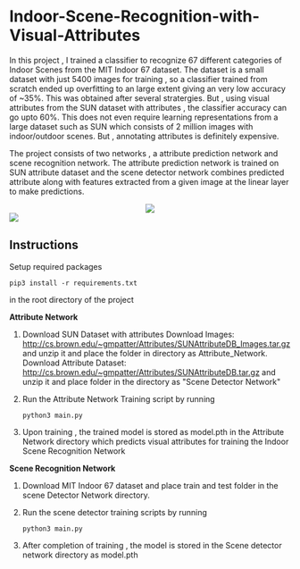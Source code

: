 # Indoor-Scene-Recognition-with-Visual-Attributes

In this project , I trained a classifier to recognize 67 different categories of Indoor Scenes from the MIT Indoor 67 dataset. The dataset is a small dataset with just 5400 images for training , so a classifier trained from scratch ended up overfitting to an large extent giving an very low accuracy of ~35%. This was obtained after several stratergies. But , using visual attributes from the SUN dataset with attributes , the classifier accuracy can go upto 60%. This does not even require learning representations from a large dataset such as SUN which consists of 2 million images with indoor/outdoor scenes. But , annotating attributes is definitely expensive. 

The project consists of two networks , a attribute prediction network and scene recognition network. The attribute prediction network is trained on SUN attribute dataset and the scene detector network combines predicted attribute along with features extracted from a given image at the linear layer to make predictions.

<center>
<img src="http://web.mit.edu/torralba/www/allIndoors.jpg"></img>
</center>
<img src="http://cs.brown.edu/~gmpatter/website_imgs/pca2D_w_nn.jpg"></img>


<h2>Instructions</h2>

Setup required packages 

```pip3 install -r requirements.txt```
   
in the root directory of the project 

<b>Attribute Network</b>

1. Download SUN Dataset with attributes
   Download Images: http://cs.brown.edu/~gmpatter/Attributes/SUNAttributeDB_Images.tar.gz and unzip it
   and place the folder  in directory as Attribute_Network. 
   Download Attribute Dataset: http://cs.brown.edu/~gmpatter/Attributes/SUNAttributeDB.tar.gz and unzip it 
   and place folder in the directory as "Scene Detector Network"
   
2. Run the Attribute Network Training script by running 

   ``` python3 main.py ```
   
3. Upon training , the trained model is stored as model.pth in the Attribute Network directory which predicts
   visual attributes for training the Indoor Scene Recognition Network
   
   
<b>Scene Recognition Network</b>

1. Download MIT Indoor 67 dataset and place train and test folder in the scene Detector Network
   directory.
   
2. Run the scene detector training scripts by running

   ```python3 main.py```

3. After completion of training , the model is stored in the Scene detector network directory as 
   model.pth
